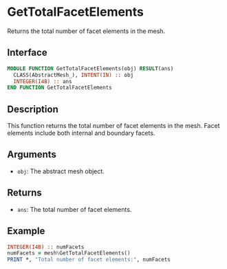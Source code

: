 # GetTotalFacetElements

Returns the total number of facet elements in the mesh.

## Interface

```fortran
MODULE FUNCTION GetTotalFacetElements(obj) RESULT(ans)
  CLASS(AbstractMesh_), INTENT(IN) :: obj
  INTEGER(I4B) :: ans
END FUNCTION GetTotalFacetElements
```

## Description

This function returns the total number of facet elements in the mesh. Facet elements include both internal and boundary facets.

## Arguments

- `obj`: The abstract mesh object.

## Returns

- `ans`: The total number of facet elements.

## Example

```fortran
INTEGER(I4B) :: numFacets
numFacets = mesh%GetTotalFacetElements()
PRINT *, "Total number of facet elements:", numFacets
```

